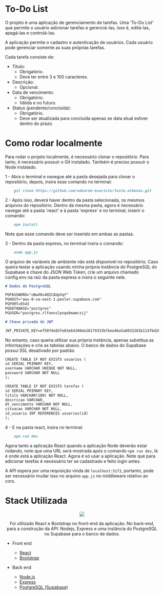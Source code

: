 # To-Do List

O projeto é uma aplicação de gerenciamento de tarefas. Uma 'To-Do List' que permite o usuário adicionar tarefas e gerenciá-las, isso é, editá-las, apagá-las e controlá-las.

A aplicação permite o cadastro e autenticação de usuários. Cada usuário pode gerenciar somente as suas próprias tarefas.

Cada tarefa consiste de:

- Título:
  - Obrigatório.
  - Deve ter entre 3 e 100 caracteres.
- Descrição:
  - Opcional.
- Data de vencimento:
  - Obrigatório.
  - Válida e no futuro.
- Status (pendente/concluída):
  - Obrigatório.
  - Deve ser atualizada para concluída apenas se data atual estiver dentro do prazo.

# Como rodar localmente

Para rodar o projeto localmente, é necessário clonar o repositório. Para tanto, é necessário possuir o Git instalado. Também é preciso possuir o Node instalado.

1 - Abra o terminal e navegue até a pasta desejada para clonar o repositório, depois, insira esse comando no terminal:

```md
    git clone https://github.com/eduardo-evaristo/teste.athenas.git
```

2 - Após isso, deverá haver dentro da pasta selecionada, os mesmos arquivos do repositório. Dentro da mesma pasta, agora é necessário navegar até a pasta 'react' e à pasta 'express' e no terminal, inserir o comando:

```md
    npm install
```

Note que esse comando deve ser inserido em ambas as pastas.

3 - Dentro da pasta express, no terminal insira o comando:

```md
    node app.js
```

O arquivo de variáveis de ambiente não está disponível no repositório. Caso queira testar a aplicação usando minha própria instância do PostgreSQL do Supabase e chave do JSON Web Token, crie um arquivo chamado config.env na raíz da pasta express e insira o seguinte nele.

```md
# Dados do PostgreSQL

PGPASSWORD="nBwX0v4QICAUpVqY"
PGHOST="aws-0-sa-east-1.pooler.supabase.com"
PGPORT=6543
PGDATABASE="postgres"
PGUSER="postgres.rlfoenslpnqxbmamczij"

# Chave privada do JWT

JWT_PRIVATE_KEY=ef5074e83fe83e64108de28179333bfbee4ba5a8032281b1147bd26d555114a1dc99f488a7d6022eb73c0af1b81f98eafd358ddef63f2c589a72a9ee1c4c2569
```

No entanto, caso queira utilizar sua própria instância, apenas substitua as informações e crie as tabelas abaixo. O banco de dados do Supabase possui SSL desativado por padrão.

```md
CREATE TABLE IF NOT EXISTS usuarios (
id SERIAL PRIMARY KEY,
username VARCHAR UNIQUE NOT NULL,
password VARCHAR NOT NULL
);

CREATE TABLE IF NOT EXISTS tarefas (
id SERIAL PRIMARY KEY,
titulo VARCHAR(100) NOT NULL,
descricao VARCHAR,
dt_vencimento VARCHAR NOT NULL,
situacao VARCHAR NOT NULL,
id_usuario INT REFERENCES usuarios(id)
);
```

4 - E na pasta react, insira no terminal:

```md
    npm run dev
```

Agora tanto a aplicação React quando a aplicação Node deverão estar rodando, note que uma URL será mostrada após o comando `npm run dev`, lá é onde está a aplicação React.
Agora é só usar a aplicação. Note que para adicionar tarefas é necessário ter se cadastrado e feito login antes.

A API espera por uma requisição vinda de `localhost:5173`, portanto, pode ser necessário mudar isso no arquivo `app.js` no middleware relativo ao cors.

# Stack Utilizada

<p align="center">
  <a href="https://skillicons.dev">
    <img src="https://skillicons.dev/icons?i=react,nodejs,express,supabase,postgres,bootstrap" />
  </a>
</p>

<p align="center">
    Foi utilizado React e Bootstrap no front-end da aplicação. No back-end, para a construção da API: Nodejs, Express e uma instância do PostgreSQL no Supabase para o banco de dados.
</a>

- Front end

  - [React](https://reactjs.org/)
  - [Bootstrap](https://getbootstrap.com/)

- Back end

  - [Node.js](https://nodejs.org/)
  - [Express](https://expressjs.com/)
  - [PostgreSQL (Supabase)](https://supabase.com/)
